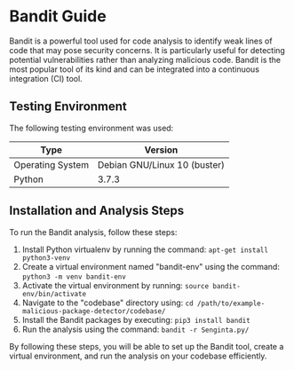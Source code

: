 # Bandit Guide

Bandit is a powerful tool used for code analysis to identify weak lines of code that may pose security concerns. It is particularly useful for detecting potential vulnerabilities rather than analyzing malicious code. Bandit is the most popular tool of its kind and can be integrated into a continuous integration (CI) tool.

## Testing Environment

The following testing environment was used:

| **Type**         | **Version**                  |
|------------------|------------------------------|
| Operating System | Debian GNU/Linux 10 (buster) |
| Python           |                        3.7.3 |

## Installation and Analysis Steps

To run the Bandit analysis, follow these steps:

1. Install Python virtualenv by running the command: `apt-get install python3-venv`
2. Create a virtual environment named "bandit-env" using the command: `python3 -m venv bandit-env`
3. Activate the virtual environment by running: `source bandit-env/bin/activate`
4. Navigate to the "codebase" directory using: `cd /path/to/example-malicious-package-detector/codebase/`
5. Install the Bandit packages by executing: `pip3 install bandit`
6. Run the analysis using the command: `bandit -r Senginta.py/`

By following these steps, you will be able to set up the Bandit tool, create a virtual environment, and run the analysis on your codebase efficiently.

